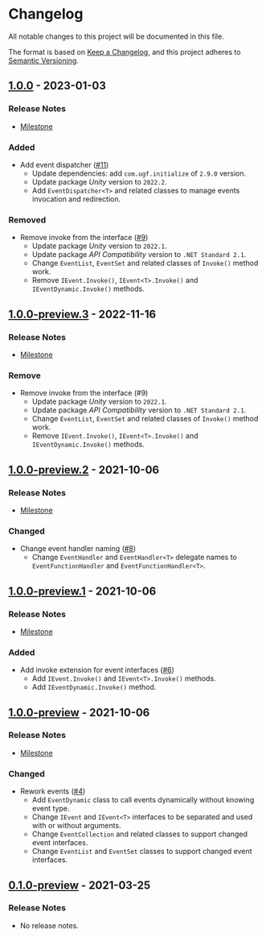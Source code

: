 # Changelog

All notable changes to this project will be documented in this file.

The format is based on [Keep a Changelog](https://keepachangelog.com/en/1.0.0/),
and this project adheres to [Semantic Versioning](https://semver.org/spec/v2.0.0.html).

## [1.0.0](https://github.com/unity-game-framework/ugf-events/releases/tag/1.0.0) - 2023-01-03  

### Release Notes

- [Milestone](https://github.com/unity-game-framework/ugf-events/milestone/4?closed=1)  
    

### Added

- Add event dispatcher ([#11](https://github.com/unity-game-framework/ugf-events/issues/11))  
    - Update dependencies: add `com.ugf.initialize` of `2.9.0` version.
    - Update package _Unity_ version to `2022.2`.
    - Add `EventDispatcher<T>` and related classes to manage events invocation and redirection.

### Removed

- Remove invoke from the interface ([#9](https://github.com/unity-game-framework/ugf-events/issues/9))  
    - Update package _Unity_ version to `2022.1`.
    - Update package _API Compatibility_ version to `.NET Standard 2.1`.
    - Change `EventList`, `EventSet` and related classes of `Invoke()` method work.
    - Remove `IEvent.Invoke()`, `IEvent<T>.Invoke()` and `IEventDynamic.Invoke()` methods.

## [1.0.0-preview.3](https://github.com/unity-game-framework/ugf-events/releases/tag/1.0.0-preview.3) - 2022-11-16  

### Release Notes

- [Milestone](https://github.com/unity-game-framework/ugf-events/milestone/4?closed=1)  
    
### Remove

- Remove invoke from the interface (#9)
  - Update package _Unity_ version to `2022.1`.
  - Update package _API Compatibility_ version to `.NET Standard 2.1`.
  - Change `EventList`, `EventSet` and related classes of `Invoke()` method work.
  - Remove `IEvent.Invoke()`, `IEvent<T>.Invoke()` and `IEventDynamic.Invoke()` methods.

## [1.0.0-preview.2](https://github.com/unity-game-framework/ugf-events/releases/tag/1.0.0-preview.2) - 2021-10-06  

### Release Notes

- [Milestone](https://github.com/unity-game-framework/ugf-events/milestone/3?closed=1)  
    

### Changed

- Change event handler naming ([#8](https://github.com/unity-game-framework/ugf-events/pull/8))  
    - Change `EventHandler` and `EventHandler<T>` delegate names to `EventFunctionHandler` and `EventFunctionHandler<T>`.

## [1.0.0-preview.1](https://github.com/unity-game-framework/ugf-events/releases/tag/1.0.0-preview.1) - 2021-10-06  

### Release Notes

- [Milestone](https://github.com/unity-game-framework/ugf-events/milestone/2?closed=1)  
    

### Added

- Add invoke extension for event interfaces ([#6](https://github.com/unity-game-framework/ugf-events/pull/6))  
    - Add `IEvent.Invoke()` and `IEvent<T>.Invoke()` methods.
    - Add `IEventDynamic.Invoke()` method.

## [1.0.0-preview](https://github.com/unity-game-framework/ugf-events/releases/tag/1.0.0-preview) - 2021-10-06  

### Release Notes

- [Milestone](https://github.com/unity-game-framework/ugf-events/milestone/1?closed=1)  
    

### Changed

- Rework events ([#4](https://github.com/unity-game-framework/ugf-events/pull/4))  
    - Add `EventDynamic` class to call events dynamically without knowing event type.
    - Change `IEvent` and `IEvent<T>` interfaces to be separated and used with or without arguments.
    - Change `EventCollection` and related classes to support changed event interfaces.
    - Change `EventList` and `EventSet` classes to support changed event interfaces.

## [0.1.0-preview](https://github.com/unity-game-framework/ugf-events/releases/tag/0.1.0-preview) - 2021-03-25  

### Release Notes

- No release notes.


